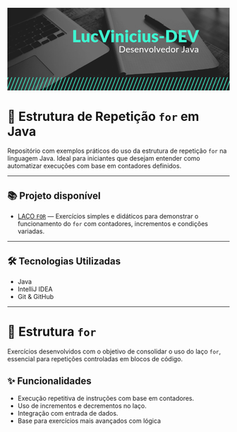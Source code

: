 ![banner](https://github.com/LucVinicius-DEV/estrutura-de-repeticao-for/blob/main/banner.png)

# 🔁 Estrutura de Repetição `for` em Java

Repositório com exemplos práticos do uso da estrutura de repetição `for` na linguagem Java. Ideal para iniciantes que desejam entender como automatizar execuções com base em contadores definidos.

---

## 📚 Projeto disponível

- [LAÇO `FOR`](./src) — Exercícios simples e didáticos para demonstrar o funcionamento do `for` com contadores, incrementos e condições variadas.

---

## 🛠️ Tecnologias Utilizadas

- Java
- IntelliJ IDEA
- Git & GitHub

---

# 🔄 Estrutura `for`

Exercícios desenvolvidos com o objetivo de consolidar o uso do laço `for`, essencial para repetições controladas em blocos de código.

## ✨ Funcionalidades

- Execução repetitiva de instruções com base em contadores.
- Uso de incrementos e decrementos no laço.
- Integração com entrada de dados.
- Base para exercícios mais avançados com lógica
